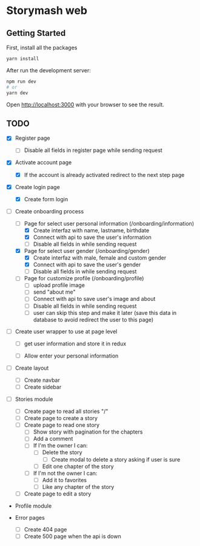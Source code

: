 # Storymash web

## Getting Started

First, install all the packages

```bash
yarn install
```

After run the development server:

```bash
npm run dev
# or
yarn dev
```

Open [http://localhost:3000](http://localhost:3000) with your browser to see the result.

## TODO

- [x] Register page

  - [ ] Disable all fields in register page while sending request

- [x] Activate account page

  - [x] If the account is already activated redirect to the next step page

- [x] Create login page

  - [x] Create form login

- [ ] Create onboarding process

  - [ ] Page for select user personal information (/onboarding/information)
    - [x] Create interfaz with name, lastname, birthdate
    - [x] Connect with api to save the user's information
    - [ ] Disable all fields in while sending request
  - [x] Page for select user gender (/onboarding/gender)
    - [x] Create interfaz with male, female and custom gender
    - [x] Connect with api to save the user's gender
    - [ ] Disable all fields in while sending request
  - [ ] Page for customize profile (/onboarding/profile)
    - [ ] upload profile image
    - [ ] send "about me"
    - [ ] Connect with api to save user's image and about
    - [ ] Disable all fields in while sending request
    - [ ] user can skip this step and make it later (save this data in database to avoid redirect the user to this page)

- [ ] Create user wrapper to use at page level

  - [ ] get user information and store it in redux

  - [ ] Allow enter your personal information

- [ ] Create layout

  - [ ] Create navbar
  - [ ] Create sidebar

- [ ] Stories module

  - [ ] Create page to read all stories "/"
  - [ ] Create page to create a story
  - [ ] Create page to read one story
    - [ ] Show story with pagination for the chapters
    - [ ] Add a comment
    - [ ] If I'm the owner I can:
      - [ ] Delete the story
        - [ ] Create modal to delete a story asking if user is sure
      - [ ] Edit one chapter of the story
    - [ ] If I'm not the owner I can:
      - [ ] Add it to favorites
      - [ ] Like any chapter of the story
  - [ ] Create page to edit a story

- Profile module

- Error pages
  - [ ] Create 404 page
  - [ ] Create 500 page when the api is down
